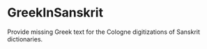 # GreekInSanskrit
Provide missing Greek text for the Cologne digitizations of Sanskrit dictionaries.
